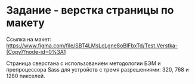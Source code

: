 # Задание - верстка страницы по макету 

Ссылка на макет: https://www.figma.com/file/SBT4LMsLcLgne8oBIFbxTd/Test.Verstka-(Copy)?node-id=0%3A1

Страница сверстана с использованием методологии БЭМ и препроцессора Sass для устройств с тремя разрешениями: 320, 768 и 1280 пикселей.
